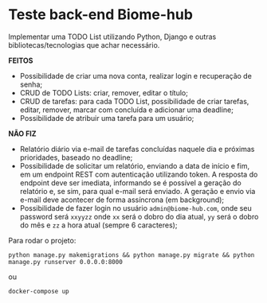 # Teste back-end Biome-hub

Implementar uma TODO List utilizando Python, Django e outras bibliotecas/tecnologias que achar necessário.

**FEITOS**
- Possibilidade de criar uma nova conta, realizar login e recuperação de senha;
- CRUD de TODO Lists: criar, remover, editar o título;
- CRUD de tarefas: para cada TODO List, possibilidade de criar tarefas, editar, remover, marcar com concluída e adicionar uma deadline;
- Possibilidade de atribuir uma tarefa para um usuário;

**NÃO FIZ**
- Relatório diário via e-mail de tarefas concluídas naquele dia e próximas prioridades, baseado no deadline;
- Possibilidade de solicitar um relatório, enviando a data de início e fim, em um endpoint REST com autenticação utilizando token. A resposta do endpoint deve ser imediata, informando se é possível a geração do relatório e, se sim, para qual e-mail será enviado. A geração e envio via e-mail deve acontecer de forma assíncrona (em background);
- Possibilidade de fazer login no usuário `admin@biome-hub.com`, onde seu password será `xxyyzz` onde `xx` será o dobro do dia atual, `yy` será o dobro do mês e `zz` a hora atual (sempre 6 caracteres);


Para rodar o projeto:

``
python manage.py makemigrations && python manage.py migrate && python manage.py runserver 0.0.0.0:8000
``

ou


``
docker-compose up
``